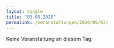 ```yaml
---
layout: single
title: "03.05.2020"
permalink: /veranstaltungen/2020/05/03/
---
```


Keine Veranstaltung an diesem Tag.
